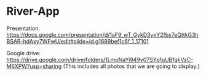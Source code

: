 # River-App
Presentation: https://docs.google.com/presentation/d/1aF9_wT_GykD3yxY2fbx7eQttkG3hBSAR-hdAxy7WFwU/edit#slide=id.g1689bef1c6f_1_17101

Google drive: https://drive.google.com/drive/folders/1LmpNaYi949v07SYp1uUBfgkVsC-M6XPW?usp=sharing
  (This includes all photos that we are going to display.)

